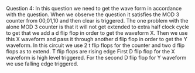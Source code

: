 Question 4:
  In this question we need to get the wave form in accordance with the question. When we observe the question it satisfies the MOD 3 counter from 00,01,10 and then clear is triggered. The one problem with the alone MOD 3 counter is that it will not get extended to extra half clock cycle to get that we add a d flip flop in order to get the waveform X.
  Then we use this X waveform and pass it through another d flip flop in order to get the Y waveform.
  In this circuit we use 2 t flip flops for the counter and two d flip flops as to extend.
  T flip flops are rising edge
  First D flip flop for the X waveform is high level triggered.
  For the second D flip flop for Y waveform we use falling edge triggered.
